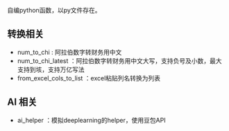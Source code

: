 自编python函数，以py文件存在。

## 转换相关 
- num_to_chi : 阿拉伯数字转财务用中文
- num_to_chi_latest ：阿拉伯数字转财务用中文大写，支持负号及小数，最大支持到垓，支持万亿写法
- from_excel_cols_to_list ：excel粘贴列名转换为列表
## AI 相关
- ai_helper ：模拟deeplearning的helper，使用豆包API
